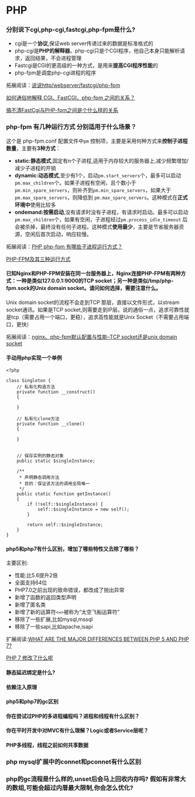 # PHP

### 分别说下cgi,php-cgi,fastcgi,php-fpm是什么?

* cgi是一个**协议**,保证web server传递过来的数据是标准格式的
* php-cgi是**PHP的解释器**。php-cgi只是个CGI程序，他自己本身只能解析请求，返回结果，不会进程管理
* Fastcgi是CGI的更高级的一种方式，是用来**提高CGI程序性能**的
* php-fpm是调度php-cgi进程的程序


拓展阅读：[说说http/webserver/fastcgi/php-fpm](http://www.lxlxw.me/?p=216)

[如何通俗地解释 CGI、FastCGI、php-fpm 之间的关系？](https://www.zhihu.com/question/30672017)

[搞不清FastCgi与PHP-fpm之间是个什么样的关系](https://segmentfault.com/q/1010000000256516)

### php-fpm 有几种运行方式 分别适用于什么场景？
这个是 php-fpm.conf 配置文件中```pm``` 控制项，主要是采用何种方式来**控制子进程数量**，主要有**3种方式**：
* **static:静态模式**,固定有n个子进程,适用于内存较大的服务器上,减少频繁增加/减少子进程的开销
* **dynamic:动态模式**,至少有1个，启动```pm.start_servers```个，最多可以启动``` pm.max_children```个。如果子进程有空闲，且个数小于 ```pm.min_spare_servers```，则补齐到```pm.min_spare_servers```，如果大于 ```pm.max_spare_servers```，则降低到 ```pm.max_spare_servers```。这种模式在**正式环境中**使用比较多
* **ondemand:按需启动**,没有请求时没有子进程，有请求时启动。最多可以启动```pm.max_children```个，如果有空闲，子进程经过```pm.process_idle_timeout``` 后会被杀掉，最终没有任何子进程。这种模式**使用最少**，主要是节省服务器资源，空闲后首次启动，响应较慢。

拓展阅读：[PHP php-fpm 有哪些子进程运行方式？](http://www.jishuchi.com/read/php-interview/2712)

[PHP-FPM及其三种运行方式
](https://blog.csdn.net/njrclj/article/details/85062459)


#### 已知Nginx和PHP-FPM安装在同一台服务器上，Nginx连接PHP-FPM有两种方式：一种是类似127.0.0.1:9000的TCP socket；另一种是类似/tmp/php-fpm.sock的Unix domain socket。请问如何选择，需要注意什么。
Unix domain socket的流程不会走到TCP 那层，直接以文件形式，以stream socket通讯。如果是TCP socket,则需要走到IP层。说的通俗一点，追求可靠性就是tcp（需要占用一个端口，更稳），追求高性能就是Unix Socket（不需要占用端口，更快）

拓展阅读：[nginx、php-fpm默认配置与性能–TCP socket还是unix domain socket](https://www.cnxct.com/default-configuration-and-performance-of-nginx-phpfpm-and-tcp-socket-or-unix-domain-socket//)

#### 手动用php实现一个单例
```
<?php

class Singleton {
    // 私有化构造方法
    private function __construct()
    {

    }

    // 私有化clone方法
    private function __clone()
    {

    }


    // 保存实例的静态对象
    public static $singleInstance;

    /**
     * 声明静态调用方法
     * 目的：保证该方法的调用全局唯一
     */
    public static function getInstance()
    {
        if (!self::$singleInstance) {
            self::$singleInstance = new self();
        }

        return self::$singleInstance;
    }
}
```

#### php5和php7有什么区别，增加了哪些特性又去除了哪些？
主要区别:
* 性能:比5.6提升2倍
* 全面支持64位
* PHP7.0之前出现的致命错误，都改成了抛出异常
* 新增了函数的返回类型声明
* 新增了匿名类
* 新增了新的运算符```<=>```被称为“太空飞船运算符”
* 移除了一些扩展,比如mysql,mssql
* 移除了一些sapi,比如apache,isapi

扩展阅读:[WHAT ARE THE MAJOR DIFFERENCES BETWEEN PHP 5 AND PHP 7?](https://www.freelancinggig.com/blog/2018/04/23/major-differences-php-5-php-7/)

[PHP 7 修改了什么呢](https://segmentfault.com/a/1190000012507565)

#### 静态延迟绑定是什么?

#### 依赖注入原理

#### php5和php7的gc区别

#### 你在尝试过PHP的多进程编程吗？进程和线程有什么区别？

#### 你在平时开发中对MVC有什么理解？Logic或者Service层呢？

#### PHP多线程，线程之前如何共享数据


### php mysql扩展中的connet和pconnet有什么区别

### php的gc流程是什么样的,unset后会马上回收内存吗? 假如有非常大的数组,可能会超过内厝最大限制,你会怎么优化?
